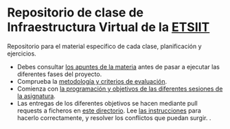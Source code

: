 # Repositorio de clase de Infraestructura Virtual de la [ETSIIT](https://etsiit.ugr.es)


Repositorio para el material específico de cada clase, planificación y ejercicios.

* Debes consultar [los apuntes de la materia](http://jj.github.io/IV) antes de
  pasar a ejecutar las diferentes fases del proyecto.
* Comprueba la [metodología y criterios de evaluación](Metodología_y_criterios_de_evaluación.md).
* Comienza con [la programación y objetivos de las diferentes sesiones de la asignatura](sesiones/README.md).
* Las entregas de los diferentes objetivos se hacen mediante pull requests a
  ficheros en [este directorio](proyectos). Lee [las
  instrucciones](proyectos/README.md) para hacerlo correctamente, y resolver los 
  conflictos que puedan surgir.
.
